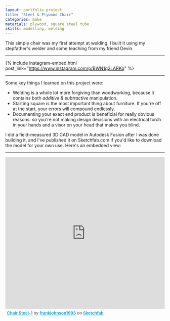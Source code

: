 ```yaml
---
layout: portfolio_project
title: "Steel & Plywood Chair"
categories: make
materials: plywood, square steel tube
skills: modelling, welding
---
```


This simple chair was my first attempt at welding. I built it using my stepfather's welder and some teaching from my friend Devin.

---

{% include instagram-embed.html post_link="https://www.instagram.com/p/BWN1q2LARKq" %}

---

Some key things I learned on this project were:
- Welding is a whole lot more forgiving than woodworking, because it contains both _additive &amp; subtractive_ manipulation.
- Starting square is the most important thing about furniture. If you're off at the start, your errors will compound endlessly.
- Documenting your exact end product is beneficial for really obvious reasons: so you're not making design decisions with an electrical torch in your hands and a visor on your head that makes you blind.

I did a field-measured 3D CAD model in Autodesk Fusion after I was done building it, and I've published it on Sketchfab.com if you'd like to download the model for your own use. Here's an embedded view:

---

<div class="sketchfab-embed-wrapper"><iframe width="100%" height="480" src="https://sketchfab.com/models/19b9f06c6f714bc08e4d0450f78ce6f3/embed?autospin=0.2&amp;autostart=1&amp;camera=0" frameborder="0" allow="autoplay; fullscreen; vr" mozallowfullscreen="true" webkitallowfullscreen="true"></iframe>

<p style="font-size: 13px; font-weight: normal; margin: 5px; color: #4A4A4A;">
    <a href="https://sketchfab.com/models/19b9f06c6f714bc08e4d0450f78ce6f3?utm_medium=embed&utm_source=website&utm_campaign=share-popup" target="_blank" style="font-weight: bold; color: #1CAAD9;">Chair Steel-1</a>
    by <a href="https://sketchfab.com/frankjohnson1993?utm_medium=embed&utm_source=website&utm_campaign=share-popup" target="_blank" style="font-weight: bold; color: #1CAAD9;">frankjohnson1993</a>
    on <a href="https://sketchfab.com?utm_medium=embed&utm_source=website&utm_campaign=share-popup" target="_blank" style="font-weight: bold; color: #1CAAD9;">Sketchfab</a>
</p>
</div>
